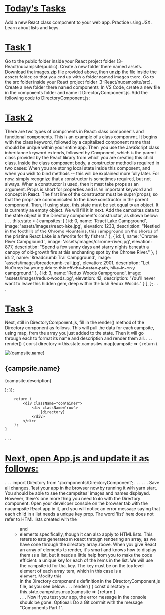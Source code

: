 
# [Today's Tasks](#NOTE:0)
<card>

Add a new React class component to your web app.
Practice using JSX.
Learn about lists and keys.
<!--
created:2021-06-19T03:22:45.988Z
-->
</card>

# [Task 1](#TODO:0)
<card>

Go to the public folder inside your React project folder (3-React/nucampsite/public). 
Create a new folder there named assets.
Download the images.zip file provided above, then unzip the file inside the assets folder, so that you end up with a folder named images there.
Go to the src folder inside your React project folder (3-React/nucampsite/src).
Create a new folder there named components. 
In VS Code, create a new file in the components folder and name it DirectoryComponent.js.
Add the following code to DirectoryComponent.js: 
<!--
created:2021-06-19T03:23:16.699Z
-->
</card>

# [Task 2](#TODO:-10)
<card>

There are two types of components in React: class components and functional components.
This is an example of a class component. It begins with the class keyword, followed by a capitalized component name that should be unique within your entire app. 
Then, you use the JavaScript class inheritance keyword extends, followed by Component, which is the parent class provided by the React library from which you are creating this child class. 
Inside the class component body, a constructor method is required in two cases: When you are storing local state inside this component, and when you wish to bind methods -- this will be explained more fully later. For now, simply recognize that a constructor is sometimes required, but not always.
When a constructor is used, then it must take props as an argument. Props is short for properties and is an important keyword and concept in React. 
The first line of the constructor must be super(props); so that the props are communicated to the base constructor in the parent component.
Then, if using state, this.state must be set equal to an object. It is currently an empty object. We will fill it in next.
Add the campsites data to the state object in the Directory component's constructor, as shown below:
. . .
        this.state = {
            campsites: [
                {
                    id: 0,
                    name: 'React Lake Campground',
                    image: 'assets/images/react-lake.jpg',
                    elevation: 1233,
                    description: "Nestled in the foothills of the Chrome Mountains, this campground on the shores of the pristine React Lake is a favorite for fly fishers."
                },
                {
                  id: 1,
                  name: 'Chrome River Campground ',
                  image: 'assets/images/chrome-river.jpg',
                  elevation: 877,
                  description: "Spend a few sunny days and starry nights beneath a canopy of old-growth firs at this enchanting spot by the Chrome River."
                },
                {
                    id: 2,
                    name: 'Breadcrumb Trail Campground',
                    image: 'assets/images/breadcrumb-trail.jpg',
                    elevation: 2901,
                    description: "Let NuCamp be your guide to this off-the-beaten-path, hike-in-only campground."
                },
                {
                    id: 3,
                    name: 'Redux Woods Campground',
                    image: 'assets/images/redux-woods.jpg',
                    elevation: 42,
                    description: "You'll never want to leave this hidden gem, deep within the lush Redux Woods."
                }
            ],
        };
. . .


<!--
created:2021-06-19T03:24:01.536Z
-->
</card>

# [Task 3](#TODO:-20)
<card>

Next, still in DirectoryComponent.js, fill in the render() method of the Directory component as follows. This will pull the data for each campsite, using map, from the array you just added to the state. Then it will go through each to format its name and description and render them all. 
. . .
    render() {
        const directory = this.state.campsites.map(campsite => {
            return (
                <div className="col">
                    <img src={campsite.image} alt={campsite.name} />
                    <h2>{campsite.name}</h2>
                    <p>{campsite.description}</p>
                </div>
            );
        });

        return (
            <div className="container">
                <div className="row">
                    {directory}
                </div>
            </div>
        );
    }
. . .


<!--
created:2021-06-19T03:25:10.082Z
-->
</card>

# [Next, open App.js and update it as follows: ](#TODO:-30)
<card>
. . .
import Directory from './components/DirectoryComponent';
. . .
            </Navbar>
            <Directory />
. . .
Save all changes. 
Test your app in the browser now by running it with yarn start. You should be able to see the campsites' images and names displayed. 
However, there's one more thing you need to do with the Directory component. Open your developer console on the browser tab with the nucampsite React app in it, and you will notice an error message saying that each child in a list needs a unique key prop. 
The word 'list' here does not refer to HTML lists created with the <ol> <ul> and <li> elements specifically, though it can also apply to HTML lists. This refers to lists generated in React through rendering an array, as we have done through the directory array above. When you give React an array of elements to render, it's smart and knows how to display them as a list, but it needs a little help from you to make the code efficient: a unique key for each of the items in the list.
We will use the campsite id for that key. The key must be on the top level element of each array item, which in this case is a <div> element. Modify this <div> in the Directory component's definition in the DirectoryComponent.js file, as you see below:
. . .
    render() {
        const directory = this.state.campsites.map(campsite => {
            return (
                <div key={campsite.id} className="col">
. . .
Now if you test your app, the error message in the console should be gone.
Optional: Do a Git commit with the message "Components Part 1". 



<!--
created:2021-06-19T03:25:52.353Z
-->
</card>